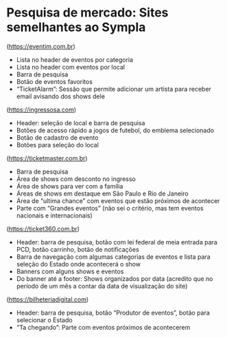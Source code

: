 # Pesquisa de mercado: Sites semelhantes ao Sympla

(https://eventim.com.br)
- Lista no header de eventos por categoria  
- Lista no header com eventos por local 
- Barra de pesquisa 
- Botão de eventos favoritos 
- “TicketAlarm”: Sessão que permite adicionar um artista para receber email avisando dos shows dele

(https://ingressosa.com)
- Header: seleção de local e barra de pesquisa 
- Botões de acesso rápido a jogos de futebol, do emblema selecionado 
- Botão de cadastro de evento 
- Botões para seleção do local 

(https://ticketmaster.com.br)
- Barra de pesquisa 
- Área de shows com desconto no ingresso 
- Área de shows para ver com a família 
- Áreas de shows em destaque em São Paulo e Rio de Janeiro 
- Área de “ultima chance” com eventos que estão próximos de acontecer 
- Parte com “Grandes eventos” (não sei o critério, mas tem eventos nacionais e 
internacionais) 

(https://ticket360.com.br)
- Header: barra de pesquisa, botão com lei federal de meia entrada para PCD, 
botão carrinho, botão de notificações 
- Barra de navegação com algumas categorias de eventos e lista para seleção 
do Estado onde acontecerá o show 
- Banners com alguns shows e eventos 
- Do banner até a footer: Shows organizados por data (acredito que no período 
de um mês a contar da data de visualização do site) 

(https://bilheteriadigital.com)
- Header: barra de pesquisa, botão “Produtor de eventos”, botão para selecionar 
o Estado 
- “Ta chegando”: Parte com eventos próximos de acontecerem 